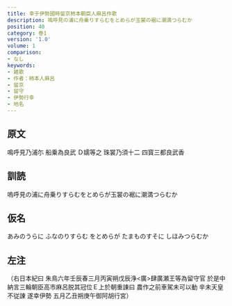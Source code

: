 ```yaml
---
title: 幸于伊勢國時留京柿本朝臣人麻呂作歌
description: 嗚呼見の浦に舟乗りすらむをとめらが玉裳の裾に潮満つらむか
position: 40
category: 巻1
version: '1.0'
volume: 1
comparison:
- なし
keywords:
- 雑歌
- 作者：柿本人麻呂
- 留京
- 留守
- 伊勢行幸
- 地名
---
```


## 原文

鳴呼見乃浦尓 船乗為良武 Ｄ嬬等之 珠裳乃須十二 四寳三都良武香

## 訓読

嗚呼見の浦に舟乗りすらむをとめらが玉裳の裾に潮満つらむか

## 仮名

あみのうらに ふなのりすらむ をとめらが たまものすそに しほみつらむか

## 左注

（右日本紀曰 朱鳥六年壬辰春三月丙寅朔戊辰浄<廣>肆廣瀬王等為留守官 於是中納言三輪朝臣高市麻呂脱其冠位Ｅ上於朝重諌曰 農作之前車駕未可以動 辛未天皇不従諌 遂幸伊勢 五月乙丑朔庚午御阿胡行宮）
